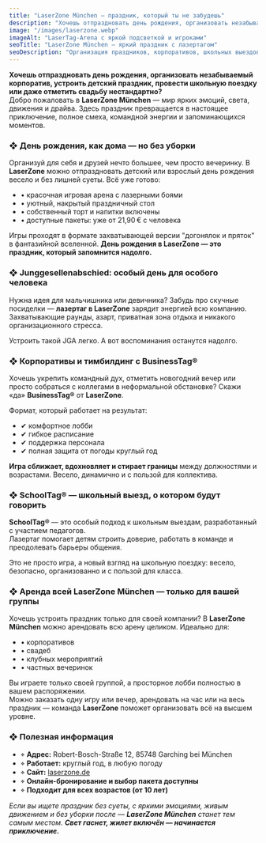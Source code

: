 ```yaml
---
title: "LaserZone München – праздник, который ты не забудешь"
description: "Хочешь отпраздновать день рождения, организовать незабываемый корпоратив, устроить праздник или даже отметить свадьбу нестандартно? Добро пожаловать в LaserZone München."
image: "/images/laserzone.webp"
imageAlt: "LaserTag-Arena с яркой подсветкой и игроками"
seoTitle: "LaserZone München — яркий праздник с лазертагом"
seoDescription: "Организация праздников, корпоративов, школьных выездов и дней рождения в LaserZone München. Весело, динамично и без стресса."
---
```


**Хочешь отпраздновать день рождения, организовать незабываемый корпоратив, устроить детский праздник, провести школьную поездку или даже отметить свадьбу нестандартно?**  
Добро пожаловать в **LaserZone München** — мир ярких эмоций, света, движения и драйва. Здесь праздник превращается в настоящее приключение, полное смеха, командной энергии и запоминающихся моментов.

### ❖ День рождения, как дома — но без уборки

Организуй для себя и друзей нечто большее, чем просто вечеринку. В **LaserZone** можно отпраздновать детский или взрослый день рождения весело и без лишней суеты. Всё уже готово:

- • красочная игровая арена с лазерными боями  
- • уютный, накрытый праздничный стол  
- • собственный торт и напитки включены  
- • доступные пакеты: уже от 21,90 € с человека  

Игры проходят в формате захватывающей версии "догонялок и пряток" в фантазийной вселенной. **День рождения в LaserZone — это праздник, который запомнится надолго.**

### ❖ Junggesellenabschied: особый день для особого человека

Нужна идея для мальчишника или девичника? Забудь про скучные посиделки — **лазертаг в LaserZone** зарядит энергией всю компанию. Захватывающие раунды, азарт, приватная зона отдыха и никакого организационного стресса.

Устроить такой JGA легко. А вот воспоминания останутся надолго.

### ❖ Корпоративы и тимбилдинг с BusinessTag®

Хочешь укрепить командный дух, отметить новогодний вечер или просто собраться с коллегами в неформальной обстановке? Скажи «да» **BusinessTag®** от **LaserZone**.

Формат, который работает на результат:

- ✔ комфортное лобби  
- ✔ гибкое расписание  
- ✔ поддержка персонала  
- ✔ полная защита от погоды круглый год  

**Игра сближает, вдохновляет и стирает границы** между должностями и возрастами. Весело, динамично и с пользой для коллектива.

### ❖ SchoolTag® — школьный выезд, о котором будут говорить

**SchoolTag®** — это особый подход к школьным выездам, разработанный с участием педагогов.  
Лазертаг помогает детям строить доверие, работать в команде и преодолевать барьеры общения.

Это не просто игра, а новый взгляд на школьную поездку: весело, безопасно, организованно и с пользой для класса.

### ❖ Аренда всей LaserZone München — только для вашей группы

Хочешь устроить праздник только для своей компании? В **LaserZone München** можно арендовать всю арену целиком. Идеально для:

- • корпоративов  
- • свадеб  
- • клубных мероприятий  
- • частных вечеринок  

Вы играете только своей группой, а просторное лобби полностью в вашем распоряжении.  
Можно заказать одну игру или вечер, арендовать на час или на весь праздник — команда **LaserZone** поможет организовать всё на высшем уровне.

### ❖ Полезная информация

- ⌖ **Адрес:** Robert-Bosch-Straße 12, 85748 Garching bei München  
- ⌖ **Работает:** круглый год, в любую погоду  
- ⌖ **Сайт:** [laserzone.de](https://www.laserzone.de/bayern/muenchen/lasertag-muenchen/)  
- ⌖ **Онлайн-бронирование и выбор пакета доступны**  
- ⌖ **Подходит для всех возрастов (от 10 лет)**  

_Если вы ищете праздник без суеты, с яркими эмоциями, живым движением и без уборки после — **LaserZone München** станет тем самым местом. **Свет гаснет, жилет включён — начинается приключение.**_

